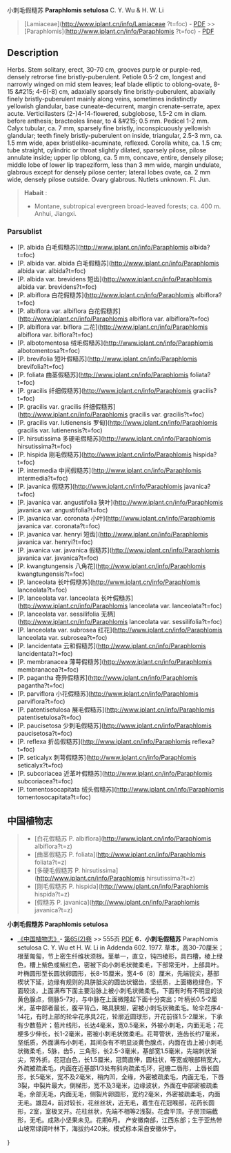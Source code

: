小刺毛假糙苏 **Paraphlomis setulosa** C. Y. Wu & H. W. Li

> [Lamiaceae](http://www.iplant.cn/info/Lamiaceae ?t=foc) - [PDF](http://iplant.cn/foc/pdf/Lamiaceae.pdf) >> [Paraphlomis](http://www.iplant.cn/info/Paraphlomis ?t=foc) - [PDF](http://www.iplant.cn/foc/pdf/Paraphlomis.pdf)
## Description

Herbs. Stem solitary, erect, 30-70 cm, grooves purple or purple-red, densely retrorse fine bristly-puberulent. Petiole 0.5-2 cm, longest and narrowly winged on mid stem leaves; leaf blade elliptic to oblong-ovate, 8-15 &amp;#215; 4-6(-8) cm, adaxially sparsely fine bristly-puberulent, abaxially finely bristly-puberulent mainly along veins, sometimes indistinctly yellowish glandular, base cuneate-decurrent, margin crenate-serrate, apex acute. Verticillasters (2-)4-14-flowered, subglobose, 1.5-2 cm in diam. before anthesis; bracteoles linear, to 4 &amp;#215; 0.5 mm. Pedicel 1-2 mm. Calyx tubular, ca. 7 mm, sparsely fine bristly, inconspicuously yellowish glandular; teeth finely bristly-puberulent on inside, triangular, 2.5-3 mm, ca. 1.5 mm wide, apex bristlelike-acuminate, reflexed. Corolla white, ca. 1.5 cm; tube straight, cylindric or throat slightly dilated, sparsely pilose, pilose annulate inside; upper lip oblong, ca. 5 mm, concave, entire, densely pilose; middle lobe of lower lip trapeziform, less than 3 mm wide, margin undulate, glabrous except for densely pilose center; lateral lobes ovate, ca. 2 mm wide, densely pilose outside. Ovary glabrous. Nutlets unknown. Fl. Jun.

> **Habait** : 
>* Montane, subtropical evergreen broad-leaved forests; ca. 400 m. Anhui, Jiangxi.

### Parsublist

* [P.  albida  白毛假糙苏](http://www.iplant.cn/info/Paraphlomis albida?t=foc)
* [P.  albida var. albida  白毛假糙苏](http://www.iplant.cn/info/Paraphlomis albida var. albida?t=foc)
* [P.  albida var. brevidens  短齿](http://www.iplant.cn/info/Paraphlomis albida var. brevidens?t=foc)
* [P.  albiflora  白花假糙苏](http://www.iplant.cn/info/Paraphlomis albiflora?t=foc)
* [P.  albiflora var. albiflora  白花假糙苏](http://www.iplant.cn/info/Paraphlomis albiflora var. albiflora?t=foc)
* [P.  albiflora var. biflora  二花](http://www.iplant.cn/info/Paraphlomis albiflora var. biflora?t=foc)
* [P.  albotomentosa  绒毛假糙苏](http://www.iplant.cn/info/Paraphlomis albotomentosa?t=foc)
* [P.  brevifolia  短叶假糙苏](http://www.iplant.cn/info/Paraphlomis brevifolia?t=foc)
* [P.  foliata  曲茎假糙苏](http://www.iplant.cn/info/Paraphlomis foliata?t=foc)
* [P.  gracilis  纤细假糙苏](http://www.iplant.cn/info/Paraphlomis gracilis?t=foc)
* [P.  gracilis var. gracilis  纤细假糙苏](http://www.iplant.cn/info/Paraphlomis gracilis var. gracilis?t=foc)
* [P.  gracilis var. lutienensis  罗甸](http://www.iplant.cn/info/Paraphlomis gracilis var. lutienensis?t=foc)
* [P.  hirsutissima  多硬毛假糙苏](http://www.iplant.cn/info/Paraphlomis hirsutissima?t=foc)
* [P.  hispida  刚毛假糙苏](http://www.iplant.cn/info/Paraphlomis hispida?t=foc)
* [P.  intermedia  中间假糙苏](http://www.iplant.cn/info/Paraphlomis intermedia?t=foc)
* [P.  javanica  假糙苏](http://www.iplant.cn/info/Paraphlomis javanica?t=foc)
* [P.  javanica var. angustifolia  狭叶](http://www.iplant.cn/info/Paraphlomis javanica var. angustifolia?t=foc)
* [P.  javanica var. coronata  小叶](http://www.iplant.cn/info/Paraphlomis javanica var. coronata?t=foc)
* [P.  javanica var. henryi  短齿](http://www.iplant.cn/info/Paraphlomis javanica var. henryi?t=foc)
* [P.  javanica var. javanica  假糙苏](http://www.iplant.cn/info/Paraphlomis javanica var. javanica?t=foc)
* [P.  kwangtungensis  八角花](http://www.iplant.cn/info/Paraphlomis kwangtungensis?t=foc)
* [P.  lanceolata  长叶假糙苏](http://www.iplant.cn/info/Paraphlomis lanceolata?t=foc)
* [P.  lanceolata var. lanceolata  长叶假糙苏](http://www.iplant.cn/info/Paraphlomis lanceolata var. lanceolata?t=foc)
* [P.  lanceolata var. sessilifolia  无柄](http://www.iplant.cn/info/Paraphlomis lanceolata var. sessilifolia?t=foc)
* [P.  lanceolata var. subrosea  红花](http://www.iplant.cn/info/Paraphlomis lanceolata var. subrosea?t=foc)
* [P.  lancidentata  云和假糙苏](http://www.iplant.cn/info/Paraphlomis lancidentata?t=foc)
* [P.  membranacea  薄萼假糙苏](http://www.iplant.cn/info/Paraphlomis membranacea?t=foc)
* [P.  pagantha  奇异假糙苏](http://www.iplant.cn/info/Paraphlomis pagantha?t=foc)
* [P.  parviflora  小花假糙苏](http://www.iplant.cn/info/Paraphlomis parviflora?t=foc)
* [P.  patentisetulosa  展毛假糙苏](http://www.iplant.cn/info/Paraphlomis patentisetulosa?t=foc)
* [P.  paucisetosa  少刺毛假糙苏](http://www.iplant.cn/info/Paraphlomis paucisetosa?t=foc)
* [P.  reflexa  折齿假糙苏](http://www.iplant.cn/info/Paraphlomis reflexa?t=foc)
* [P.  seticalyx  刺萼假糙苏](http://www.iplant.cn/info/Paraphlomis seticalyx?t=foc)
* [P.  subcoriacea  近革叶假糙苏](http://www.iplant.cn/info/Paraphlomis subcoriacea?t=foc)
* [P.  tomentosocapitata  绒头假糙苏](http://www.iplant.cn/info/Paraphlomis tomentosocapitata?t=foc)

## 中国植物志

> * [白花假糙苏  P.  albiflora](http://www.iplant.cn/info/Paraphlomis albiflora?t=z)
> * [曲茎假糙苏  P.  foliata](http://www.iplant.cn/info/Paraphlomis foliata?t=z)
> * [多硬毛假糙苏  P.  hirsutissima](http://www.iplant.cn/info/Paraphlomis hirsutissima?t=z)
> * [刚毛假糙苏  P.  hispida](http://www.iplant.cn/info/Paraphlomis hispida?t=z)
> * [假糙苏  P.  javanica](http://www.iplant.cn/info/Paraphlomis javanica?t=z)

**小刺毛假糙苏 Paraphlomis setulosa**

* [《中国植物志》](http://www.iplant.cn/frps)- [第65(2)卷](http://www.iplant.cn/frps/vol/65(2)) >> 555页 [PDF](http://www.iplant.cn/frps/pdf/65(2)/555.PDF)
**6．小刺毛假糙苏**
Paraphlomis setulosa C. Y. Wu et H. W. Li in Addenda 602. 1977.
草本，高30-70厘米；根茎匍匐，节上密生纤维状须根。茎单一，直立，钝四棱形，具四槽，棱上绿色，槽上紫色或紫红色，密被下向小刺毛状微柔毛，下部常无叶，上部具叶。叶椭圆形至长圆状卵圆形，长8-15厘米，宽4-6（8）厘米，先端锐尖，基部楔状下延，边缘有规则的具胼胝尖的圆齿状锯齿，坚纸质，上面橄榄绿色，下面较淡，上面满布下面主要沿脉上被小刺毛状微柔毛，下面有时有不明显的淡黄色腺点，侧脉5-7对，与中脉在上面微隆起下面十分突出；叶柄长0.5-2厘米，茎中部者最长，腹平背凸，略具狭翅，密被小刺毛状微柔毛。轮伞花序4-14花，有时上部的轮伞花序具2花，轮廓近圆球形，开花前径1.5-2厘米，下承有少数苞片；苞片线形，长达4毫米，宽0.5毫米，外被小刺毛，内面无毛；花梗多少伸长，长1-2毫米，密被小刺毛状微柔毛。花萼管状，连齿长约7毫米，坚纸质，外面满布小刺毛，其间杂有不明显淡黄色腺点，内面在齿上被小刺毛状微柔毛，5脉，齿5，三角形，长2.5-3毫米，基部宽1.5毫米，先端刺状渐尖，常外折。花冠白色，长1.5厘米，冠筒直伸，圆柱状，等宽或喉部稍宽大，外疏被疏柔毛，内面在近基部1/3处有斜向疏柔毛环，冠檐二唇形，上唇长圆形，长5毫米，宽不及2毫米，稍内凹，全缘，外密被疏柔毛，内面无毛，下唇3裂，中裂片最大，倒梯形，宽不及3毫米，边缘波状，外面在中部密被疏柔毛，余部无毛，内面无毛，侧裂片卵圆形，宽约2毫米，外密被疏柔毛，内面无毛。雄蕊4，前对较长，花丝丝状，近无毛，着生在花冠喉部，花药长圆形，2室，室极叉开。花柱丝状，先端不相等2浅裂。花盘平顶。子房顶端截形，无毛。成熟小坚果未见。花期6月。
产安徽南部，江西东部；生于亚热带山坡常绿阔叶林下，海拔约420米。模式标本采自安徽休宁。

}